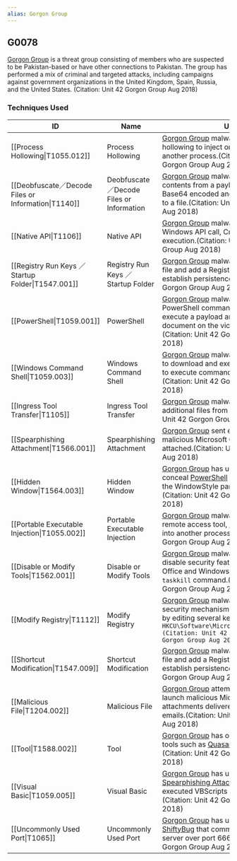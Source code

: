 ```yaml
---
alias: Gorgon Group
---
```


## G0078

[Gorgon Group](https://attack.mitre.org/groups/G0078) is a threat group consisting of members who are suspected to be Pakistan-based or have other connections to Pakistan. The group has performed a mix of criminal and targeted attacks, including campaigns against government organizations in the United Kingdom, Spain, Russia, and the United States. (Citation: Unit 42 Gorgon Group Aug 2018)


### Techniques Used

| ID | Name | Use |
| --- | --- | --- |
| [[Process Hollowing\|T1055.012]] | Process Hollowing | [Gorgon Group](https://attack.mitre.org/groups/G0078) malware can use process hollowing to inject one of its trojans into another process.(Citation: Unit 42 Gorgon Group Aug 2018) |
| [[Deobfuscate／Decode Files or Information\|T1140]] | Deobfuscate／Decode Files or Information | [Gorgon Group](https://attack.mitre.org/groups/G0078) malware can decode contents from a payload that was Base64 encoded and write the contents to a file.(Citation: Unit 42 Gorgon Group Aug 2018) |
| [[Native API\|T1106]] | Native API | [Gorgon Group](https://attack.mitre.org/groups/G0078) malware can leverage the Windows API call, CreateProcessA(), for execution.(Citation: Unit 42 Gorgon Group Aug 2018) |
| [[Registry Run Keys ／ Startup Folder\|T1547.001]] | Registry Run Keys ／ Startup Folder | [Gorgon Group](https://attack.mitre.org/groups/G0078) malware can create a .lnk file and add a Registry Run key to establish persistence.(Citation: Unit 42 Gorgon Group Aug 2018) |
| [[PowerShell\|T1059.001]] | PowerShell | [Gorgon Group](https://attack.mitre.org/groups/G0078) malware can use PowerShell commands to download and execute a payload and open a decoy document on the victim’s machine.(Citation: Unit 42 Gorgon Group Aug 2018) |
| [[Windows Command Shell\|T1059.003]] | Windows Command Shell | [Gorgon Group](https://attack.mitre.org/groups/G0078) malware can use cmd.exe to download and execute payloads and to execute commands on the system.(Citation: Unit 42 Gorgon Group Aug 2018) |
| [[Ingress Tool Transfer\|T1105]] | Ingress Tool Transfer | [Gorgon Group](https://attack.mitre.org/groups/G0078) malware can download additional files from C2 servers.(Citation: Unit 42 Gorgon Group Aug 2018) |
| [[Spearphishing Attachment\|T1566.001]] | Spearphishing Attachment | [Gorgon Group](https://attack.mitre.org/groups/G0078) sent emails to victims with malicious Microsoft Office documents attached.(Citation: Unit 42 Gorgon Group Aug 2018) |
| [[Hidden Window\|T1564.003]] | Hidden Window | [Gorgon Group](https://attack.mitre.org/groups/G0078) has used <code>-W Hidden</code> to conceal [PowerShell](https://attack.mitre.org/techniques/T1059/001) windows by setting the WindowStyle parameter to hidden. (Citation: Unit 42 Gorgon Group Aug 2018) |
| [[Portable Executable Injection\|T1055.002]] | Portable Executable Injection | [Gorgon Group](https://attack.mitre.org/groups/G0078) malware can download a remote access tool, [ShiftyBug](https://attack.mitre.org/software/S0294), and inject into another process.(Citation: Unit 42 Gorgon Group Aug 2018) |
| [[Disable or Modify Tools\|T1562.001]] | Disable or Modify Tools | [Gorgon Group](https://attack.mitre.org/groups/G0078) malware can attempt to disable security features in Microsoft Office and Windows Defender using the <code>taskkill</code> command.(Citation: Unit 42 Gorgon Group Aug 2018) |
| [[Modify Registry\|T1112]] | Modify Registry | [Gorgon Group](https://attack.mitre.org/groups/G0078) malware can deactivate security mechanisms in Microsoft Office by editing several keys and values under <code>HKCU\Software\Microsoft\Office\</code>.(Citation: Unit 42 Gorgon Group Aug 2018) |
| [[Shortcut Modification\|T1547.009]] | Shortcut Modification | [Gorgon Group](https://attack.mitre.org/groups/G0078) malware can create a .lnk file and add a Registry Run key to establish persistence.(Citation: Unit 42 Gorgon Group Aug 2018) |
| [[Malicious File\|T1204.002]] | Malicious File | [Gorgon Group](https://attack.mitre.org/groups/G0078) attempted to get users to launch malicious Microsoft Office attachments delivered via spearphishing emails.(Citation: Unit 42 Gorgon Group Aug 2018) |
| [[Tool\|T1588.002]] | Tool | [Gorgon Group](https://attack.mitre.org/groups/G0078) has obtained and used tools such as [QuasarRAT](https://attack.mitre.org/software/S0262) and [Remcos](https://attack.mitre.org/software/S0332).(Citation: Unit 42 Gorgon Group Aug 2018) |
| [[Visual Basic\|T1059.005]] | Visual Basic | [Gorgon Group](https://attack.mitre.org/groups/G0078) has used macros in [Spearphishing Attachment](https://attack.mitre.org/techniques/T1566/001)s as well as executed VBScripts on victim machines.(Citation: Unit 42 Gorgon Group Aug 2018) |
| [[Uncommonly Used Port\|T1065]] | Uncommonly Used Port | [Gorgon Group](https://attack.mitre.org/groups/G0078) has used a variant of [ShiftyBug](https://attack.mitre.org/software/S0294) that communicates with its C2 server over port 6666.(Citation: Unit 42 Gorgon Group Aug 2018) |
